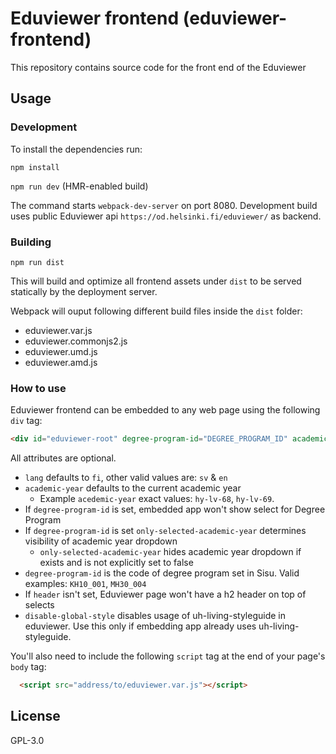 # Eduviewer frontend (eduviewer-frontend)

This repository contains source code for the front end of the Eduviewer

## Usage

### Development

To install the dependencies run:

`npm install`

`npm run dev` (HMR-enabled build)

The command starts `webpack-dev-server` on port 8080.
Development build uses public Eduviewer api `https://od.helsinki.fi/eduviewer/` as backend.

### Building

`npm run dist`

This will build and optimize all frontend assets under `dist` to be served statically by the deployment server.

Webpack will ouput following different build files inside the `dist` folder:
* eduviewer.var.js
* eduviewer.commonjs2.js
* eduviewer.umd.js
* eduviewer.amd.js

### How to use

Eduviewer frontend can be embedded to any web page using the following `div` tag:

```html
<div id="eduviewer-root" degree-program-id="DEGREE_PROGRAM_ID" academic-year="ACADEMIC_YEAR" only-selected-academic-year="true|false" lang="LANG" header="HEADER" disable-global-style></div>
```
All attributes are optional.
* `lang` defaults to `fi`, other valid values are: `sv` & `en`
* `academic-year` defaults to the current academic year
  * Example `acedemic-year` exact values: `hy-lv-68`, `hy-lv-69`.
* If `degree-program-id` is set, embedded app won't show select for Degree Program
* If `degree-program-id` is set `only-selected-academic-year` determines visibility of academic year dropdown
  * `only-selected-academic-year` hides academic year dropdown if exists and is not explicitly set to false
* `degree-program-id` is the code of degree program set in Sisu. Valid examples: `KH10_001`, `MH30_004`
* If `header` isn't set, Eduviewer page won't have a h2 header on top of selects
* `disable-global-style` disables usage of uh-living-styleguide in eduviewer. Use this only if embedding app already uses uh-living-styleguide.



You'll also need to include the following `script` tag at the end of your page's `body` tag:

```html
  <script src="address/to/eduviewer.var.js"></script>
```

## License
GPL-3.0
